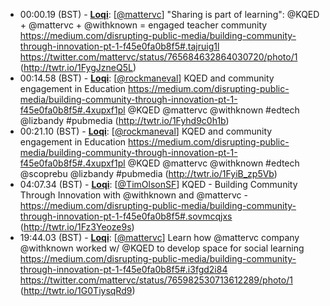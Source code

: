 * <a id="00:00.19">00:00.19 (BST)</a> - __[Loqi](https://github.com/Loqi)__: [<a href="https://twitter.com/mattervc">@mattervc</a>] "Sharing is part of learning": @KQED + @mattervc + @withknown = engaged teacher community https://medium.com/disrupting-public-media/building-community-through-innovation-pt-1-f45e0fa0b8f5#.tajruig1l https://twitter.com/mattervc/status/765684632864030720/photo/1 (http://twtr.io/1FygJzneQ5L)
* <a id="00:14.58">00:14.58 (BST)</a> - __[Loqi](https://github.com/Loqi)__: [<a href="https://twitter.com/rockmaneval">@rockmaneval</a>] KQED and community engagement in Education https://medium.com/disrupting-public-media/building-community-through-innovation-pt-1-f45e0fa0b8f5#.4xupxf1pl  @KQED @mattervc @withknown #edtech @lizbandy #pubmedia (http://twtr.io/1Fyhd9c0h1b)
* <a id="00:21.10">00:21.10 (BST)</a> - __[Loqi](https://github.com/Loqi)__: [<a href="https://twitter.com/rockmaneval">@rockmaneval</a>] KQED and community engagement in Education https://medium.com/disrupting-public-media/building-community-through-innovation-pt-1-f45e0fa0b8f5#.4xupxf1pl  @KQED @mattervc @withknown #edtech @scoprebu @lizbandy #pubmedia (http://twtr.io/1FyiB_zp5Vb)
* <a id="04:07.34">04:07.34 (BST)</a> - __[Loqi](https://github.com/Loqi)__: [<a href="https://twitter.com/TimOlsonSF">@TimOlsonSF</a>] KQED - Building Community Through Innovation with @withknown and  @mattervc -  https://medium.com/disrupting-public-media/building-community-through-innovation-pt-1-f45e0fa0b8f5#.sovmcqjxs (http://twtr.io/1Fz3Yeoze9s)
* <a id="19:44.03">19:44.03 (BST)</a> - __[Loqi](https://github.com/Loqi)__: [<a href="https://twitter.com/mattervc">@mattervc</a>] Learn how @mattervc company @withknown worked w/ @KQED to develop space for social learning https://medium.com/disrupting-public-media/building-community-through-innovation-pt-1-f45e0fa0b8f5#.i3fgd2i84 https://twitter.com/mattervc/status/765982530713612289/photo/1 (http://twtr.io/1G0TiysqRd9)
